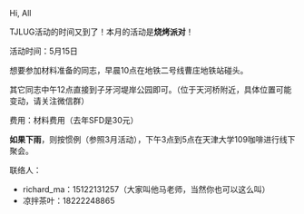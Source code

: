 Hi, All

TJLUG活动的时间又到了！本月的活动是**烧烤派对**！

活动时间：5月15日

想要参加材料准备的同志，早晨10点在地铁二号线曹庄地铁站碰头。

其它同志中午12点直接到子牙河堤岸公园即可。（位于天河桥附近，具体位置可能变动，请关注微信群）

费用：材料费用（去年SFD是30元）

**如果下雨**，则按惯例（参照3月活动），下午3点到5点在天津大学109咖啡进行线下聚会。

联络人：
* richard_ma：15122131257（大家叫他马老师，当然你也可以这么叫）
* 凉拌茶叶：18222248865
